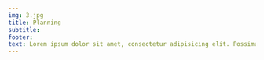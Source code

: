 ```yaml
---
img: 3.jpg
title: Planning
subtitle: 
footer: 
text: Lorem ipsum dolor sit amet, consectetur adipisicing elit. Possimus aut mollitia eum ipsum fugiat odio officiis odit.
---
```

